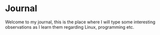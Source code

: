 # Journal
Welcome to my journal, this is the place where I will
type some interesting observations as I learn them regarding Linux,
programming etc.
